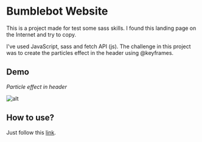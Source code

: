 # Bumblebot Website

This is a project made for test some sass skills. I found this landing page on the Internet  and try to copy.

I've used JavaScript, sass and fetch API (js). The challenge in this project was to create the particles effect in the header using @keyframes.



## Demo

*Particle effect in header*

![alt](https://imgur.com/8kuoP9l)



## How to use?

Just follow this [link](https://bumblebot.netlify.app/).

